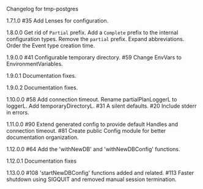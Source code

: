 Changelog for tmp-postgres

1.7.1.0
  #35 Add Lenses for configuration.

1.8.0.0
  Get rid of `Partial` prefix. Add a `Complete` prefix to the internal configuration types.
  Remove the `partial` prefix.
  Expand abbreviations.
  Order the Event type creation time.

1.9.0.0
  #41 Configurable temporary directory.
  #59 Change EnvVars to EnvironmentVariables.

1.9.0.1
  Documentation fixes.

1.9.0.2
  Documentation fixes.

1.10.0.0
  #58 Add connection timeout.
  Rename partialPlanLoggerL to loggerL.
  Add temporaryDirectoryL.
  #31 A silent defaults.
  #20 Include stderr in errors.

1.11.0.0
  #90 Extend generated config to provide default Handles and connection timeout.
  #81 Create public Config module for better documentation organization.

1.12.0.0
  #64 Add the 'withNewDB' and 'withNewDBConfig' functions.

1.12.0.1
  Documentation fixes

1.13.0.0
  #108 'startNewDBConfig' functions added and related.
  #113 Faster shutdown using SIGQUIT and removed manual session termination.
